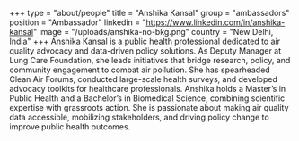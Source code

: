 +++
type = "about/people"
title = "Anshika Kansal"
group = "ambassadors"
position = "Ambassador"
linkedin = "https://www.linkedin.com/in/anshika-kansal"
image = "/uploads/anshika-no-bkg.png"
country = "New Delhi, India"
+++
Anshika Kansal is a public health professional dedicated to air quality advocacy and data-driven policy solutions. As Deputy Manager at Lung Care Foundation, she leads initiatives that bridge research, policy, and community engagement to combat air pollution. She has spearheaded Clean Air Forums, conducted large-scale health surveys, and developed advocacy toolkits for healthcare professionals. Anshika holds a Master’s in Public Health and a Bachelor’s in Biomedical Science, combining scientific expertise with grassroots action. She is passionate about making air quality data accessible, mobilizing stakeholders, and driving policy change to improve public health outcomes.
